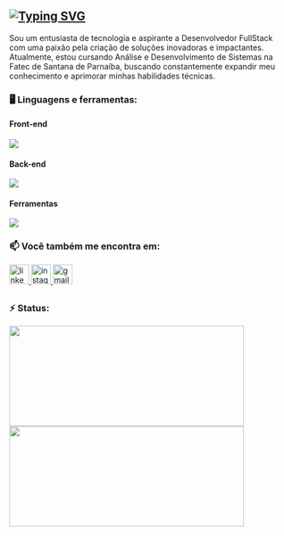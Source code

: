 ## [![Typing SVG](https://readme-typing-svg.demolab.com?font=Fira+Code&pause=1000&random=false&width=435&lines=Oi%2C+Alexandre+Ribeiro+aqui%F0%9F%91%8B)](https://git.io/typing-svg)
Sou um entusiasta de tecnologia e aspirante a Desenvolvedor FullStack com uma paixão pela criação de soluções inovadoras e impactantes. Atualmente, estou cursando Análise e Desenvolvimento de Sistemas na Fatec de Santana de Parnaíba, buscando constantemente expandir meu conhecimento e aprimorar minhas habilidades técnicas.

### 🖥️ Linguagens e ferramentas:

#### Front-end
<a href="https://skillicons.dev">
  <img src="https://skillicons.dev/icons?i=html,css,js,ts,jquery,react,next,vite,tailwind,bootstrap,sass&theme=dark" />
</a>

#### Back-end
<a href="https://skillicons.dev">
  <img src="https://skillicons.dev/icons?i=nodejs,express,nest,prisma,php,laravel,mysql,postgres&theme=dark" />
</a>

#### Ferramentas
<a href="https://skillicons.dev">
  <img src="https://skillicons.dev/icons?i=git,figma,vercel,postman,expo&theme=dark" />
</a>

### 📫 Você também me encontra em:
<a href="https://www.linkedin.com/in/alexandre-ribeiro0209">
  <img src="https://img.shields.io/static/v1?message=LinkedIn&logo=linkedin&label=&color=0077B5&logoColor=white&labelColor=&style=flat" height="35" alt="linkedin logo"  />
</a>
<a href="https://www.instagram.com/ale_rs4n/">
  <img src="https://img.shields.io/static/v1?message=Instagram&logo=instagram&label=&color=E4405F&logoColor=white&labelColor=&style=flat" height="35" alt="instagram logo"  />
</a> 
<a href="mailto:alexandreribeiro0209@gmail.com">
  <img src="https://img.shields.io/static/v1?message=Gmail&logo=gmail&label=&color=D14836&logoColor=white&labelColor=&style=flat" height="35" alt="gmail logo"  />
</a>

##

### ⚡ Status:
<div>
    <a href="https://github.com/aleribeiro0209">
    <img loading="lazy" width="420em" height="180em" src="https://github-readme-stats.vercel.app/api/top-langs/?username=aleribeiro0209&layout=compact&langs_count=7&theme=dracula"/>
    <img loading="lazy" width="420em" height="180em" src="https://github-readme-stats.vercel.app/api?username=aleribeiro0209&show_icons=true&theme=dracula&include_all_commits=true&count_private=false"/>
</div>


<!--
**aleRibeiro0209/aleRibeiro0209** is a ✨ _special_ ✨ repository because its `README.md` (this file) appears on your GitHub profile.

Here are some ideas to get you started:

- 🔭 I’m currently working on ...
- 🌱 I’m currently learning ...
- 👯 I’m looking to collaborate on ...
- 🤔 I’m looking for help with ...
- 💬 Ask me about ...
- 📫 How to reach me: ...
- 😄 Pronouns: ...
- ⚡ Fun fact: ...
-->
